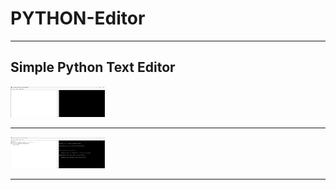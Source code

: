 # PYTHON-Editor

***

## Simple Python Text Editor <br>

<img loading="lazy" src="joe-py-editor.png" height=30% width=30% />

***

<img loading="lazy" src="joe-py-editor2.png" height=30% width=30% />

***
